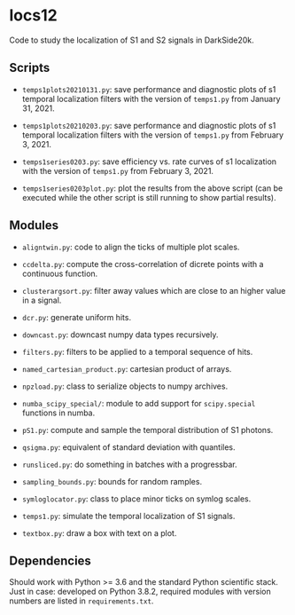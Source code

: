 # locs12

Code to study the localization of S1 and S2 signals in DarkSide20k.

## Scripts

  * `temps1plots20210131.py`: save performance and diagnostic plots of s1
    temporal localization filters with the version of `temps1.py` from January
    31, 2021.

  * `temps1plots20210203.py`: save performance and diagnostic plots of s1
    temporal localization filters with the version of `temps1.py` from February
    3, 2021.

  * `temps1series0203.py`: save efficiency vs. rate curves of s1 localization
    with the version of `temps1.py` from February 3, 2021.
    
  * `temps1series0203plot.py`: plot the results from the above script (can be
    executed while the other script is still running to show partial results).

## Modules

  * `aligntwin.py`: code to align the ticks of multiple plot scales.

  * `ccdelta.py`: compute the cross-correlation of dicrete points with a
    continuous function.

  * `clusterargsort.py`: filter away values which are close to an higher value
    in a signal.

  * `dcr.py`: generate uniform hits.
  
  * `downcast.py`: downcast numpy data types recursively.
  
  * `filters.py`: filters to be applied to a temporal sequence of hits.
  
  * `named_cartesian_product.py`: cartesian product of arrays.
  
  * `npzload.py`: class to serialize objects to numpy archives.
    
  * `numba_scipy_special/`: module to add support for `scipy.special` functions 
    in numba.

  * `pS1.py`: compute and sample the temporal distribution of S1 photons.
  
  * `qsigma.py`: equivalent of standard deviation with quantiles.
  
  * `runsliced.py`: do something in batches with a progressbar.
  
  * `sampling_bounds.py`: bounds for random ramples.
  
  * `symloglocator.py`: class to place minor ticks on symlog scales.
  
  * `temps1.py`: simulate the temporal localization of S1 signals.
  
  * `textbox.py`: draw a box with text on a plot.

## Dependencies

Should work with Python >= 3.6 and the standard Python scientific stack. Just
in case: developed on Python 3.8.2, required modules with version numbers are
listed in `requirements.txt`.

